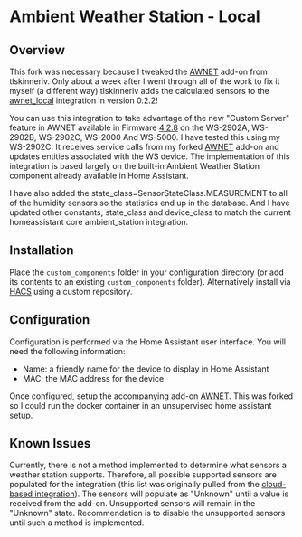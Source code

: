# Ambient Weather Station - Local

## Overview

This fork was necessary because I tweaked the [AWNET](https://github.com/tlskinneriv/hassio-addons/tree/master/awnet) add-on from tlskinneriv. Only about a week after I went through all of the work to fix it myself (a different way) tlskinneriv adds the calculated sensors to the [awnet_local](https://github.com/tlskinneriv/awnet_local) integration in version 0.2.2!

You can use this integration to take advantage of the new "Custom Server" feature in AWNET available in Firmware [4.2.8](https://ambientweather.com/support) on the WS-2902A, WS-2902B, WS-2902C, WS-2000 And WS-5000. I have tested this using my WS-2902C. It receives service calls from my forked [AWNET](https://gitlab.com/jruby411/awnet) add-on and updates entities associated with the WS device. The implementation of this integration is based largely on the built-in Ambient Weather Station component already available in Home Assistant.

I have also added the state_class=SensorStateClass.MEASUREMENT to all of the humidity sensors so the statistics end up in the database. And I have updated other constants, state_class and device_class to match the current homeassistant core ambient_station integration.

## Installation

Place the `custom_components` folder in your configuration directory (or add its contents to an existing `custom_components` folder). Alternatively install via [HACS](https://hacs.xyz/) using a custom repository.

## Configuration

Configuration is performed via the Home Assistant user interface. You will need the following information:
- Name: a friendly name for the device to display in Home Assistant
- MAC: the MAC address for the device

Once configured, setup the accompanying add-on [AWNET](https://gitlab.com/jruby411/awnet). This was forked so I could run the docker container in an unsupervised home assistant setup.

## Known Issues

Currently, there is not a method implemented to determine what sensors a weather station supports. Therefore, all possible supported sensors are populated for the integration (this list was originally pulled from the [cloud-based integration](https://github.com/home-assistant/core/tree/dev/homeassistant/components/ambient_station)). The sensors will populate as "Unknown" until a value is received from the add-on. Unsupported sensors will remain in the "Unknown" state. Recommendation is to disable the unsupported sensors until such a method is implemented.
